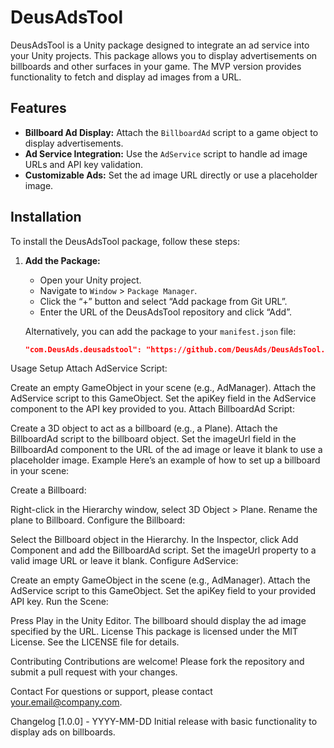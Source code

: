 # DeusAdsTool

DeusAdsTool is a Unity package designed to integrate an ad service into your Unity projects. This package allows you to display advertisements on billboards and other surfaces in your game. The MVP version provides functionality to fetch and display ad images from a URL.

## Features

- **Billboard Ad Display:** Attach the `BillboardAd` script to a game object to display advertisements.
- **Ad Service Integration:** Use the `AdService` script to handle ad image URLs and API key validation.
- **Customizable Ads:** Set the ad image URL directly or use a placeholder image.

## Installation

To install the DeusAdsTool package, follow these steps:

1. **Add the Package:**
   - Open your Unity project.
   - Navigate to `Window` > `Package Manager`.
   - Click the “+” button and select “Add package from Git URL”.
   - Enter the URL of the DeusAdsTool repository and click “Add”.

   Alternatively, you can add the package to your `manifest.json` file:

   ```json
   "com.DeusAds.deusadstool": "https://github.com/DeusAds/DeusAdsTool.git"


Usage
Setup
Attach AdService Script:

Create an empty GameObject in your scene (e.g., AdManager).
Attach the AdService script to this GameObject.
Set the apiKey field in the AdService component to the API key provided to you.
Attach BillboardAd Script:

Create a 3D object to act as a billboard (e.g., a Plane).
Attach the BillboardAd script to the billboard object.
Set the imageUrl field in the BillboardAd component to the URL of the ad image or leave it blank to use a placeholder image.
Example
Here’s an example of how to set up a billboard in your scene:

Create a Billboard:

Right-click in the Hierarchy window, select 3D Object > Plane.
Rename the plane to Billboard.
Configure the Billboard:

Select the Billboard object in the Hierarchy.
In the Inspector, click Add Component and add the BillboardAd script.
Set the imageUrl property to a valid image URL or leave it blank.
Configure AdService:

Create an empty GameObject in the scene (e.g., AdManager).
Attach the AdService script to this GameObject.
Set the apiKey field to your provided API key.
Run the Scene:

Press Play in the Unity Editor.
The billboard should display the ad image specified by the URL.
License
This package is licensed under the MIT License. See the LICENSE file for details.

Contributing
Contributions are welcome! Please fork the repository and submit a pull request with your changes.

Contact
For questions or support, please contact your.email@company.com.

Changelog
[1.0.0] - YYYY-MM-DD
Initial release with basic functionality to display ads on billboards.


